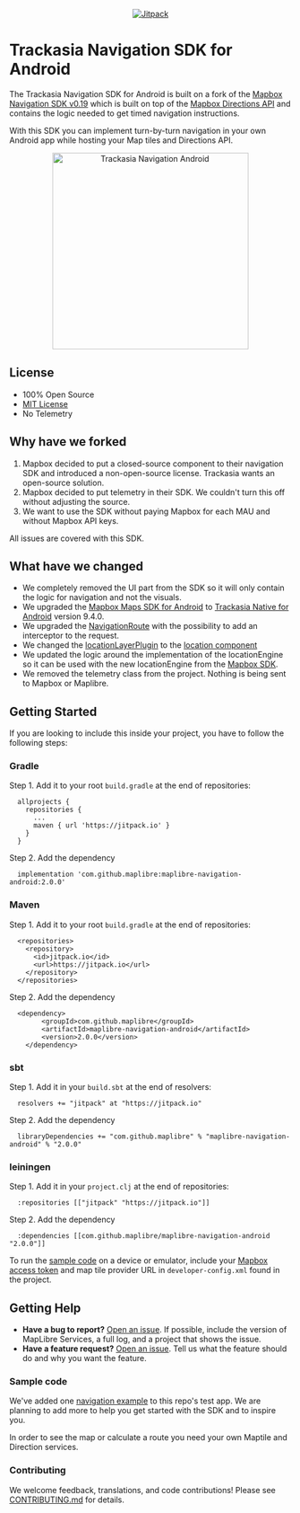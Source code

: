 <p align="center">
  <a href="https://jitpack.io/#maplibre/maplibre-navigation-android">
    <img src="https://jitpack.io/v/maplibre/maplibre-navigation-android.svg"
         alt="Jitpack">
  </a>
</p>

# Trackasia Navigation SDK for Android

The Trackasia Navigation SDK for Android is built on a fork of the [Mapbox Navigation SDK v0.19](https://github.com/flitsmeister/flitsmeister-navigation-android/tree/v0.19.0) which is built on top of the [Mapbox Directions API](https://www.mapbox.com/directions) and contains the logic needed to get timed navigation instructions.

With this SDK you can implement turn-by-turn navigation in your own Android app while hosting your Map tiles and Directions API.


<div align="center">
  <img src="https://github.com/trackasia/trackasia-navigation-android/blob/main/.github/preview.png" height="350px" alt="Trackasia Navigation Android">
</div>

## License

- 100% Open Source
- [MIT License](LICENSE)
- No Telemetry


## Why have we forked

1. Mapbox decided to put a closed-source component to their navigation SDK and introduced a non-open-source license. Trackasia wants an open-source solution.
2. Mapbox decided to put telemetry in their SDK. We couldn't turn this off without adjusting the source.
3. We want to use the SDK without paying Mapbox for each MAU and without Mapbox API keys.

All issues are covered with this SDK. 

## What have we changed

- We completely removed the UI part from the SDK so it will only contain the logic for navigation and not the visuals.
- We upgraded the [Mapbox Maps SDK for Android](https://github.com/mapbox/mapbox-gl-native/tree/master/platform/android) to [Trackasia Native for Android](https://github.com/track-asia-vn/maplibre-gl-native/tree/master/platform/android) version 9.4.0.
- We upgraded the [NavigationRoute](https://github.com/flitsmeister/flitsmeister-navigation-android/blob/master/libandroid-navigation/src/main/java/com/mapbox/services/android/navigation/v5/navigation/NavigationRoute.java#L425) 
 with the possibility to add an interceptor to the request.
- We changed the [locationLayerPlugin](https://github.com/mapbox/mapbox-plugins-android) to the [location component](https://docs.mapbox.com/android/api/map-sdk/8.5.0/com/mapbox/mapboxsdk/location/LocationComponent.html)
- We updated the logic around the implementation of the locationEngine so it can be used with the new locationEngine from the [Mapbox SDK](https://github.com/mapbox/mapbox-gl-native/tree/master/platform/android).
- We removed the telemetry class from the project. Nothing is being sent to Mapbox or Maplibre.

## Getting Started

If you are looking to include this inside your project, you have to follow the following steps:

### Gradle
Step 1. Add it to your root `build.gradle` at the end of repositories:
```
  allprojects {
    repositories {
      ...
      maven { url 'https://jitpack.io' }
    }
  }
```
Step 2. Add the dependency
```
  implementation 'com.github.maplibre:maplibre-navigation-android:2.0.0'
```

### Maven
Step 1. Add it to your root `build.gradle` at the end of repositories:
```
  <repositories>
    <repository>
      <id>jitpack.io</id>
      <url>https://jitpack.io</url>
    </repository>
  </repositories>
```
Step 2. Add the dependency
```
  <dependency>
	    <groupId>com.github.maplibre</groupId>
	    <artifactId>maplibre-navigation-android</artifactId>
	    <version>2.0.0</version>
	</dependency>
```

### sbt
Step 1. Add it in your `build.sbt` at the end of resolvers:
```
  resolvers += "jitpack" at "https://jitpack.io"
```
Step 2. Add the dependency
```
  libraryDependencies += "com.github.maplibre" % "maplibre-navigation-android" % "2.0.0"
```

### leiningen
Step 1. Add it in your `project.clj` at the end of repositories:
```
  :repositories [["jitpack" "https://jitpack.io"]]
```
Step 2. Add the dependency
```
  :dependencies [[com.github.maplibre/maplibre-navigation-android "2.0.0"]]	
```

To run the [sample code](#sample-code) on a device or emulator, include your [Mapbox access token](https://www.mapbox.com/help/define-access-token/) and map tile provider URL in `developer-config.xml` found in the project. 

## Getting Help

- **Have a bug to report?** [Open an issue](https://github.com/maplibre/maplibre-navigation-android/issues). If possible, include the version of MapLibre Services, a full log, and a project that shows the issue.
- **Have a feature request?** [Open an issue](https://github.com/maplibre/maplibre-navigation-android/issues/new). Tell us what the feature should do and why you want the feature.

### <a name="sample-code">Sample code

We've added one [navigation example](https://github.com/maplibre/maplibre-navigation-android/tree/main/app/src/main/java/com/mapbox/services/android/navigation/testapp/) to this repo's test app. We are planning to add more to help you get started with the SDK and to inspire you.

In order to see the map or calculate a route you need your own Maptile and Direction services.

### Contributing

We welcome feedback, translations, and code contributions! Please see [CONTRIBUTING.md](CONTRIBUTING.md) for details.





